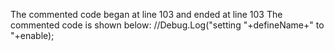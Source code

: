 The commented code began at line 103 and ended at line 103
The commented code is shown below:
            //Debug.Log("setting "+defineName+" to "+enable);


